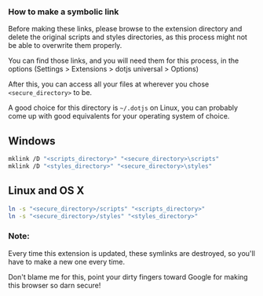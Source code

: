 ### How to make a symbolic link

Before making these links, please browse to the extension directory and delete the original scripts and styles directories, as this process might not be able to overwrite them properly.

You can find those links, and you will need them for this process, in the options (Settings > Extensions > dotjs universal > Options)

After this, you can access all your files at wherever you chose `<secure_directory>` to be.

A good choice for this directory is `~/.dotjs` on Linux, you can probably come up with good equivalents for your operating system of choice.

## Windows

```bash
mklink /D "<scripts_directory>" "<secure_directory>\scripts"
mklink /D "<styles_directory>" "<secure_directory>\styles"
```

## Linux and OS X

```bash
ln -s "<secure_directory>/scripts" "<scripts_directory>"
ln -s "<secure_directory>/styles" "<styles_directory>"
```

### Note:

Every time this extension is updated, these symlinks are destroyed, so you'll have to make a new one every time.

Don't blame me for this, point your dirty fingers toward Google for making this browser so darn secure!
